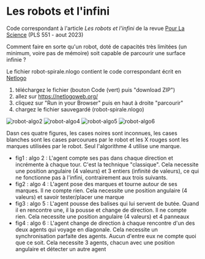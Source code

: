 # Les robots et l'infini 

Code correspondant à l'article *Les robots et l'infini* de la revue [Pour La Science](https://www.pourlascience.fr/) (PLS 551 - aout 2023) 

Comment faire en sorte qu'un robot, doté de capacités très limitées (un minimum, voire pas de mémoire) soit capable de parcourir une surface infinie ?

Le fichier robot-spirale.nlogo contient le code correspondant écrit en [Netlogo](https://ccl.northwestern.edu/netlogo/)
1. téléchargez le fichier (bouton Code (vert) puis "download ZIP")
2. allez sur https://netlogoweb.org/
3. cliquez sur "Run in your Browser" puis en haut à droite "parcourir"
4. chargez le fichier sauvegardé (robot-spirale.nlogo) 

![robot-algo2](https://user-images.githubusercontent.com/20242612/236641530-d0d7ca14-56e3-4c5f-9920-1534e9f91509.gif)
![robot-algo4](https://github.com/cristal-smac/robot-spirale/assets/20242612/b3d72151-f025-4594-a2be-c9ed5665f93c)
![robot-algo5](https://user-images.githubusercontent.com/20242612/236641509-dec4bbdb-ac0d-43be-85cb-12806c698462.gif)
![robot-algo6](https://github.com/cristal-smac/robot-spirale/assets/20242612/0d489867-9456-48c3-88cf-379241956c2a)

Dasn ces quatre figures, les cases noires sont inconnues, les cases blanches sont les cases parcourues par le robot et les X rouges sont les marques utilisées par le robot. Seul l'algorithme 4 utilise une marque.

- fig1 : algo 2  : L'agent compte ses pas dans chaque direction et incrémente à chaque tour. C'est la technique "classique". Cela necessite une position angulaire (4 valeurs) et 3 entiers (infinité de valeurs), ce qui ne fonctionne pas à l'infini, contrairement aux trois suivants.
- fig2 : algo 4  : L'agent pose des marques et tourne autour de ses marques. Il ne compte rien. Cela necessite une position angulaire (4 valeurs) et savoir tester/placer une marque
- fig3 : algo 5  : L'agent pousse des balises qui lui servent de butée. Quand il en rencontre une, il la pousse et change de direction. Il ne compte rien. Cela necessite une position angulaire (4 valeurs) et 4 panneaux 
- fig4 : algo 6  : L'agent change de direction à chaque rencontre d'un des deux agents qui voyage en diagonale. Cela necessite un synchronisation parfaite des agents. Aucun d'entre eux ne compte quoi que ce soit. Cela necessite 3 agents, chacun avec une position angulaire et détecter un autre agent
